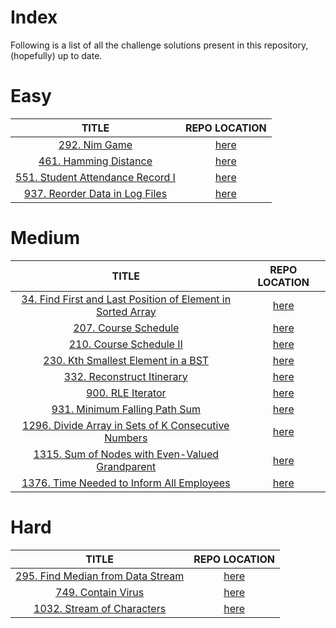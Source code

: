 # Index

Following is a list of all the challenge solutions present in this repository, (hopefully) up to date.

# Easy

|   TITLE   |   REPO LOCATION   |
|:---------:|:----------------:|
|[292. Nim Game](https://leetcode.com/problems/nim-game/)|[here](./Challenges/Easy/292)|
|[461. Hamming Distance](https://leetcode.com/problems/hamming-distance/)|[here](./Challenges/Easy/461)|
|[551. Student Attendance Record I](https://leetcode.com/problems/student-attendance-record-i/)|[here](./Challenges/Easy/551)|
|[937. Reorder Data in Log Files](https://leetcode.com/problems/reorder-data-in-log-files/)|[here](./Challenges/Easy/937)|

# Medium

|   TITLE   |   REPO LOCATION   |
|:---------:|:----------------:|
|[34. Find First and Last Position of Element in Sorted Array](https://leetcode.com/problems/find-first-and-last-position-of-element-in-sorted-array/)|[here](./Challenges/Medium/34)|
|[207. Course Schedule](https://leetcode.com/problems/course-schedule/)|[here](./Challenges/Medium/207)|
|[210. Course Schedule II](https://leetcode.com/problems/course-schedule-ii/)|[here](./Challenges/Medium/210)|
|[230. Kth Smallest Element in a BST](https://leetcode.com/problems/kth-smallest-element-in-a-bst/)|[here](./Challenges/Medium/230)|
|[332. Reconstruct Itinerary](https://leetcode.com/problems/reconstruct-itinerary/)|[here](./Challenges/Medium/332)|
|[900. RLE Iterator](https://leetcode.com/problems/rle-iterator/)|[here](./Challenges/Medium/900)|
|[931. Minimum Falling Path Sum](https://leetcode.com/problems/minimum-falling-path-sum/)|[here](./Challenges/Medium/931)|
|[1296. Divide Array in Sets of K Consecutive Numbers](https://leetcode.com/problems/divide-array-in-sets-of-k-consecutive-numbers/)|[here](./Challenges/Medium/1296)|
|[1315. Sum of Nodes with Even-Valued Grandparent](https://leetcode.com/problems/sum-of-nodes-with-even-valued-grandparent/)|[here](./Challenges/Medium/1315)|
|[1376. Time Needed to Inform All Employees](https://leetcode.com/problems/time-needed-to-inform-all-employees/)|[here](./Challenges/Medium/1376)|

# Hard

|   TITLE   |   REPO LOCATION   |
|:---------:|:----------------:|
|[295. Find Median from Data Stream](https://leetcode.com/problems/find-median-from-data-stream/)|[here](./Challenges/Hard/295)|
|[749. Contain Virus](https://leetcode.com/problems/contain-virus/)|[here](./Challenges/Hard/749)|
|[1032. Stream of Characters](https://leetcode.com/problems/stream-of-characters/)|[here](./Challenges/Hard/1032)|